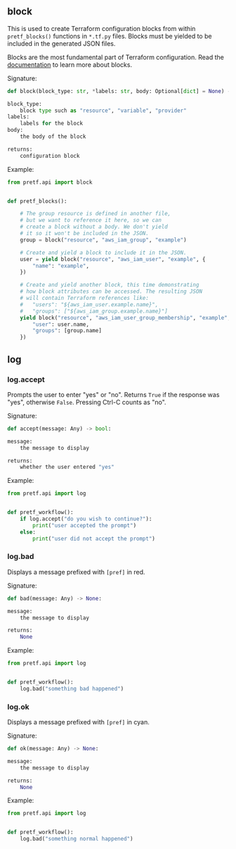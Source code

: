 ## block

This is used to create Terraform configuration blocks from within `pretf_blocks()` functions in `*.tf.py` files. Blocks must be yielded to be included in the generated JSON files.

Blocks are the most fundamental part of Terraform configuration. Read the [documentation](https://www.terraform.io/docs/configuration/syntax.html) to learn more about blocks.

Signature:

```python
def block(block_type: str, *labels: str, body: Optional[dict] = None) -> Block

block_type:
    block type such as "resource", "variable", "provider"
labels:
    labels for the block
body:
    the body of the block

returns:
    configuration block
```

Example:

```python
from pretf.api import block


def pretf_blocks():

    # The group resource is defined in another file,
    # but we want to reference it here, so we can
    # create a block without a body. We don't yield
    # it so it won't be included in the JSON.
    group = block("resource", "aws_iam_group", "example")

    # Create and yield a block to include it in the JSON.
    user = yield block("resource", "aws_iam_user", "example", {
        "name": "example",
    })

    # Create and yield another block, this time demonstrating
    # how block attributes can be accessed. The resulting JSON
    # will contain Terraform references like:
    #   "users": "${aws_iam_user.example.name}",
    #   "groups": ["${aws_iam_group.example.name}"]
    yield block("resource", "aws_iam_user_group_membership", "example", {
        "user": user.name,
        "groups": [group.name]
    })
```

## log

<h3>log.accept</h3>

Prompts the user to enter "yes" or "no". Returns `True` if the response was "yes", otherwise `False`. Pressing Ctrl-C counts as "no".

Signature:

```python
def accept(message: Any) -> bool:

message:
    the message to display

returns:
    whether the user entered "yes"
```

Example:

```python
from pretf.api import log


def pretf_workflow():
    if log.accept("do you wish to continue?"):
        print("user accepted the prompt")
    else:
        print("user did not accept the prompt")
```

<h3>log.bad</h3>

Displays a message prefixed with `[pref]` in red.

Signature:

```python
def bad(message: Any) -> None:

message:
    the message to display

returns:
    None
```

Example:

```python
from pretf.api import log


def pretf_workflow():
    log.bad("something bad happened")
```

<h3>log.ok</h3>

Displays a message prefixed with `[pref]` in cyan.

Signature:

```python
def ok(message: Any) -> None:

message:
    the message to display

returns:
    None
```

Example:

```python
from pretf.api import log


def pretf_workflow():
    log.bad("something normal happened")
```
